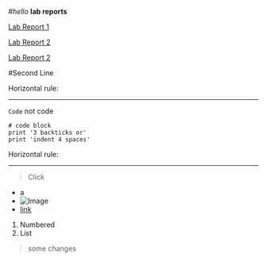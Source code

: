 #*hello* **lab reports**

[Lab Report 1](https://lillyjrjy.github.io/-cse15l-lab-reports/lab-report-1-week-2.html)

[Lab Report 2](https://lillyjrjy.github.io/-cse15l-lab-reports/Lab-Report-2-Week-4.html)

[Lab Report 2](https://lillyjrjy.github.io/-cse15l-lab-reports/Lab-Report-3-Week-6.html)




#Second Line

Horizontal rule:

---

`Code` not code

```
# code block
print '3 backticks or'
print 'indent 4 spaces'
```

Horizontal rule:

---

> Click

* a
* ![Image](https://wompampsupport.azureedge.net/fetchimage?siteId=7575&v=2&jpgQuality=100&width=700&url=https%3A%2F%2Fi.kym-cdn.com%2Fentries%2Ficons%2Fmobile%2F000%2F026%2F489%2Fcrying.jpg)
* [link](https://www.youtube.com/watch?v=dQw4w9WgXcQ&loop=0)

1. Numbered
2. List


>some changes

